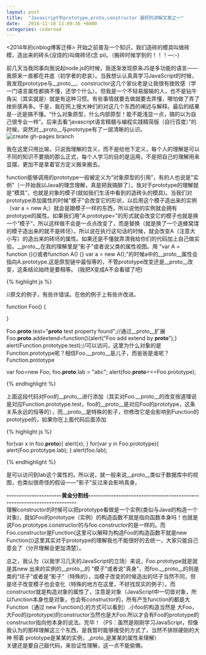```yaml
---
layout: post
title:  "Javascript中prototype,proto,constructor 最好的讲解文章之一"
date:   2016-11-18 11:09:36 +0800
categories: coderoad
---
```

<2014年的cnblog博客迁移>
开始之前普及一个知识，我们造砖的模具叫做砖模，造出来的砖头(没烧的)叫做砖坯(念 pi)。（搬砖时候学到的！！！—:-）

前几天当我同事向我说起node.js的时候，我逐渐发现原来JS是多功能的语言——我原来一直都在井底（初学者的悲哀）。当我想认认真真学习JavaScript的时候，我发现prototype与__proto__、constructor这几个家伙老是让我很有挫败感（学一门语言属性都搞不懂，还学个什么）。但我是一个不轻易服输的人，也不是钻牛角尖（其实就是）就是有这种习惯。有些事情就要去做就要去弄懂，哪怕做了弄了挫折感再多。于是，我在网上搜大神们的对这几个东西的阐述与解释。最后的结果是--还是搞不懂。“什么对象原型，什么内部原型！能不能浅显一点，搞的以为自己很专业一样”。后来去看“javascript语言精髓与编程实践精简版（自行百度）”的时候，突然对__proto__与prototype有了一层清晰的认识。
![create gh-pages branch](http://ogu9js0qs.bkt.clouddn.com/prototype.jpg)


我在这里只用比喻，只说我理解的含义，而不是给他下定义，每个人的理解是可以不同的知识不要搞的那么正式，每个人学习的目的是运用，不是把自己的理解用来显摆，更加不是拿着官方定义搬来搬去。<br/>

function能够调用的prototype一般被定义为“对象原型的引用”，有的人也说是"实例"（一开始我以Java的理念理解，真是把我搞醉了）。我对于prototype的理解就是“模具”，也就是对象的模子(就如我们生活中看到的造砖头的模具)。当我们对prototype添加属性的时候"模子"会改变它的形状，以后用这个模子造出来的实例（var a = new A;）就会是跟模子一样的东西，所以说他的实例就会拥有prototype的属性。如果我们用"A.prototype="的形式就会改变它的模子也就是换一个“模子”，所以这样做不会是一点点改变了，而是替换（就是换了一个造蜂窝煤的模子造出来的就不是砖坯）。所以说在执行这句话的时候，就会改变A（注意大小写）的造出来的砖坯的属性。如果还是不懂就弄清我给你们的代码加上自己做实验。__proto__在我的理解里是“影子”或者说父类的属性视图。用 "var A =  function (){}或者function A() {}  var a = new A();"的时候a中的__proto__属性会指向A.prototype.这是原型链中最恒等的，不管prototype改变还是__proto__改变，这条结论始终是要相等。
(我把X变成A不会看错了吧)

{% highlight js %}


 

//原文的例子，有些许错误。在他的例子上有些许改进。

function Foo()
{

}

Foo.__proto__.test="__proto__ test property found";//通过__proto__扩展
Foo.__proto__.addextend=function(){alert("Foo add extend by __proto__");}
alert(Function.prototype.test);//可以访问，这里为什么对象的是Function.prototype呢？相信Foo.__proto__是儿子，而爸爸是谁呢？Function.prototype

var foo=new Foo;
foo.__proto__.lab = "abc";
alert(foo.__proto__===Foo.prototype);

{% endhighlight %}

上面这段代码对Foo的__proto__进行添加（其实对Foo.__proto__的改变按道理说是对应Function.prototype.test，foo的__proto__是对应Foo的prototype，这条关系永远的恒等的），而__proto__是特殊的影子，你修改它是会影响到Function的prototype的，如果你在上面代码后面添加

{% highlight js %}


for(var x in foo.__proto__){
    alert(x);
}
for(var y in Foo.prototype){
    alert(Foo.prototype.lab);
}
alert(foo.lab);

{% endhighlight %}

是可以访问到lab这个属性的。所以说，就一般来说__proto__类似于数据库中的视图，也类似很奇怪的假设——"影子"反过来会影响真身。<br/>

**----------------------黄金分割线------------------------------------------------------------------------**<br/>
理解constructor的时候可以把prototype看做是一个实例(类似与Java的构造一个对象)，就如Foo的prototype（实例）的构造函数不就是指向函数本身吗！也就是说Foo.prototype.constructor的与foo.constructor的是一样的。而Foo.constructor是Function(这里可以解释为构造Foo的构造函数不就是new Function())这里其实对于prototype的理解我也不能很好的去统一，大家只能自己意会了（分开理解会更加清楚）。

总之，我认为（以我学习几天的JavaScript的立场）来说，Foo.prototype就是就是其new 出来的实例的__proto__的 "模子"或者说"真身"，而foo.__proto__的则是类的“坯子”或者是“影子”（特殊的），当模子改变的时候造出的坯子当然不同，但是坯子改变模子也会变化（特殊的地方在这里，不好找现实的例子）。而constructor就是构造对象的属性了，注意是对象（JavaScript中一切皆对象，所以function本身也是对象，也会有constructor的，所有产生function的都是大Function（通过 new Function();的方式可以看到）.小foo的构造当然是 大Foo，大Foo的(prototype)的constructor当然也是大Foo.所以才会有Foo的prototype的constructor指向他本身的说法。完毕！（PS：虽然是刚刚学习JavaScript，但像我认为的那样理解这三个东西，是我暂时能够接受的方式了，当然不排除硬刚的大神 照着 prototype是某某的实例，_proto_是某某的属性来理解）<br/>
关键还是要自己敲代码，来验证性理解，这一点不能偷懒。
